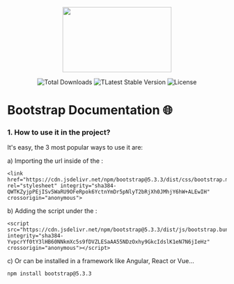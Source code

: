<p align="center">
  <a href="https://getbootstrap.com/" target="_blank">
    <img src="https://i.imgur.com/bGPUhmg.png" width="250" height="150">
  </a>
</p>

<p align="center">
  <img src="https://img.shields.io/badge/downloads-+500M-5555ff" alt="Total Downloads">
  <img src="https://img.shields.io/badge/version-v5-green" alt="TLatest Stable Version">
  <img src="https://img.shields.io/badge/license-MIT-yellow" alt="License">
</p>

# Bootstrap Documentation 🌐

### 1. How to use it in the project?

It's easy, the 3 most popular ways to use it are:

a) Importing the url inside of the <head>: 
```
<link href="https://cdn.jsdelivr.net/npm/bootstrap@5.3.3/dist/css/bootstrap.min.css" rel="stylesheet" integrity="sha384-QWTKZyjpPEjISv5WaRU9OFeRpok6YctnYmDr5pNlyT2bRjXh0JMhjY6hW+ALEwIH" crossorigin="anonymous">
```

b) Adding the script under the <body>:
```
<script src="https://cdn.jsdelivr.net/npm/bootstrap@5.3.3/dist/js/bootstrap.bundle.min.js" integrity="sha384-YvpcrYf0tY3lHB60NNkmXc5s9fDVZLESaAA55NDzOxhy9GkcIdslK1eN7N6jIeHz" crossorigin="anonymous"></script>
```

c) Or can be installed in a framework like Angular, React or Vue...
```
npm install bootstrap@5.3.3
```

